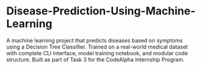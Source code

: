 # Disease-Prediction-Using-Machine-Learning
A machine learning project that predicts diseases based on symptoms using a Decision Tree Classifier. Trained on a real-world medical dataset with complete CLI interface, model training notebook, and modular code structure. Built as part of Task 3 for the CodeAlpha Internship Program.
